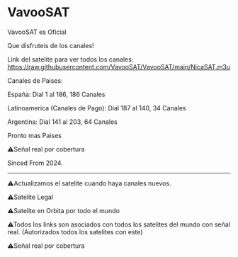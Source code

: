 # VavooSAT

VavooSAT es Oficial

Que disfruteis de los canales!

Link del satelite para ver todos los canales: https://raw.githubusercontent.com/VavooSAT/VavooSAT/main/NicaSAT.m3u

Canales de Paises:

España: Dial 1 al 186, 186 Canales

Latinoamerica (Canales de Pago): Dial 187 al 140, 34 Canales

Argentina: Dial 141 al 203, 64 Canales

Pronto mas Paises

⚠Señal real por cobertura

Sinced From 2024.

-----------------------------------------------------------------------------

⚠Actualizamos el satelite cuando haya canales nuevos.

⚠Satelite Legal

⚠Satelite en Orbita por todo el mundo

⚠Todos los links son asociados con todos los satelites del mundo con señal real. (Autorizados todos los satelites con este)

⚠Señal real por cobertura
